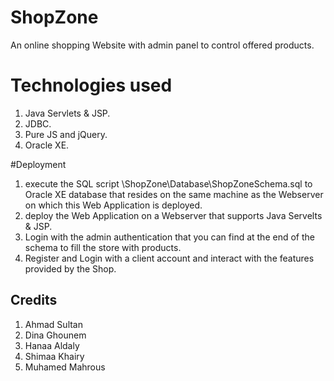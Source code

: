 # ShopZone
An online shopping Website with admin panel to control offered products. 

# Technologies used
1. Java Servlets & JSP.
2. JDBC.
2. Pure JS and jQuery.
3. Oracle XE.

#Deployment
1. execute the SQL script \ShopZone\Database\ShopZoneSchema.sql to Oracle XE database that resides 
on the same machine as the Webserver on which this Web Application is deployed.
2. deploy the Web Application on a Webserver that supports Java Servelts & JSP.
3. Login with the admin authentication that you can find at the end of the schema to fill the store with products.
4. Register and Login with a client account and interact with the features provided by the Shop.

## Credits

1.	Ahmad Sultan
2.	Dina Ghounem
3.	Hanaa Aldaly
4.	Shimaa Khairy
5.	Muhamed Mahrous


